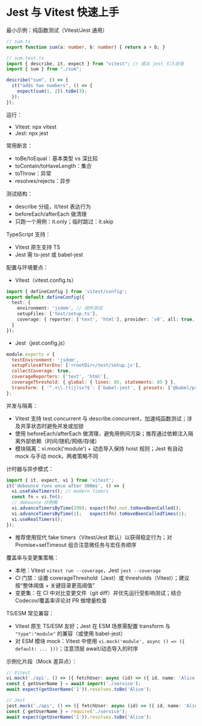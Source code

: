 # Jest 与 Vitest 快速上手

最小示例：纯函数测试（Vitest/Jest 通用）
```ts
// sum.ts
export function sum(a: number, b: number) { return a + b; }
```

```ts
// sum.test.ts
import { describe, it, expect } from "vitest"; // 或从 jest 引入全局
import { sum } from "./sum";

describe("sum", () => {
  it("adds two numbers", () => {
    expect(sum(1, 2)).toBe(3);
  });
});
```

运行：
- Vitest: npx vitest
- Jest: npx jest

常用断言：
- toBe/toEqual：基本类型 vs 深比较
- toContain/toHaveLength：集合
- toThrow：异常
- resolves/rejects：异步

测试结构：
- describe 分组，it/test 表达行为
- beforeEach/afterEach 做清理
- 只跑一个用例：it.only；临时跳过：it.skip

TypeScript 支持：
- Vitest 原生支持 TS
- Jest 需 ts-jest 或 babel-jest

配置与环境要点：
- Vitest（vitest.config.ts）
```ts
import { defineConfig } from 'vitest/config';
export default defineConfig({
  test: {
    environment: 'jsdom', // 组件测试
    setupFiles: ['test/setup.ts'],
    coverage: { reporter: ['text', 'html'], provider: 'v8', all: true, thresholds: { lines: 85, statements: 85 } }
  }
});
```
- Jest（jest.config.js）
```js
module.exports = {
  testEnvironment: 'jsdom',
  setupFilesAfterEnv: ['<rootDir>/test/setup.js'],
  collectCoverage: true,
  coverageReporters: ['text', 'html'],
  coverageThreshold: { global: { lines: 85, statements: 85 } },
  transform: { '^.+\\.(t|j)sx?$': ['babel-jest', { presets: ['@babel/preset-env', '@babel/preset-typescript'] }] }
};
```

并发与隔离：
- Vitest 支持 test.concurrent 与 describe.concurrent，加速纯函数测试；涉及共享状态时避免并发或加锁
- 使用 beforeEach/afterEach 做清理，避免用例间污染；推荐通过依赖注入隔离外部依赖（时间/随机/网络/存储）
- 模块隔离：vi.mock('module') + 动态导入保持 hoist 规则；Jest 有自动 mock 与手动 mock，两者策略不同

计时器与异步模式：
```ts
import { it, expect, vi } from 'vitest';
it('debounce runs once after 300ms', () => {
  vi.useFakeTimers(); // modern timers
  const fn = vi.fn();
  // debounce 示例略
  vi.advanceTimersByTime(299); expect(fn).not.toHaveBeenCalled();
  vi.advanceTimersByTime(1);   expect(fn).toHaveBeenCalledTimes(1);
  vi.useRealTimers();
});
```
- 推荐使用现代 fake timers（Vitest/Jest 默认）以获得稳定行为；对 Promise+setTimeout 组合注意微任务与宏任务顺序

覆盖率与变更集策略：
- 本地：Vitest `vitest run --coverage`，Jest `jest --coverage`
- CI 门禁：设置 coverageThreshold（Jest）或 thresholds（Vitest）；建议按“整体阈值 + 关键目录更高阈值”
- 变更集：在 CI 中对比变更文件（git diff）并优先运行受影响测试；结合 Codecov/覆盖率评论对 PR 做增量检查

TS/ESM 常见兼容：
- Vitest 原生 TS/ESM 友好；Jest 在 ESM 场景需配置 transform 与 `"type":"module"` 的兼容（或使用 babel-jest）
- 对 ESM 模块 mock：Vitest 中使用 `vi.mock('module', async () => ({ default: ... }))`；注意顶层 await/动态导入的时序

示例化片段（Mock 差异点）：
```ts
// Vitest
vi.mock('./api', () => ({ fetchUser: async (id) => ({ id, name: 'Alice' }) }));
const { getUserName } = await import('./service');
await expect(getUserName('1')).resolves.toBe('Alice');

// Jest
jest.mock('./api', () => ({ fetchUser: async (id) => ({ id, name: 'Alice' }) }));
const { getUserName } = require('./service');
await expect(getUserName('1')).resolves.toBe('Alice');
```
